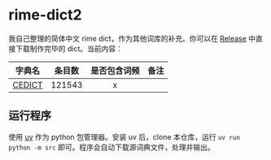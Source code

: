 # rime-dict2

我自己整理的简体中文 rime dict，作为其他词库的补充。你可以在 [Release](https://github.com/lxl66566/rime-dict2/releases) 中直接下载制作完毕的 dict。当前内容：

<!-- prettier-ignore -->
| 字典名 | 条目数 | 是否包含词频 | 备注 |
| :---: | :---: | :---: | :---: |
| [CEDICT](https://www.mdbg.net/chinese/dictionary?page=cc-cedict) | 121543 | x |

## 运行程序

使用 [uv](https://github.com/astral-sh/uv) 作为 python 包管理器。安装 uv 后，clone 本仓库，运行 `uv run python -m src` 即可。程序会自动下载源词典文件，处理并输出。
